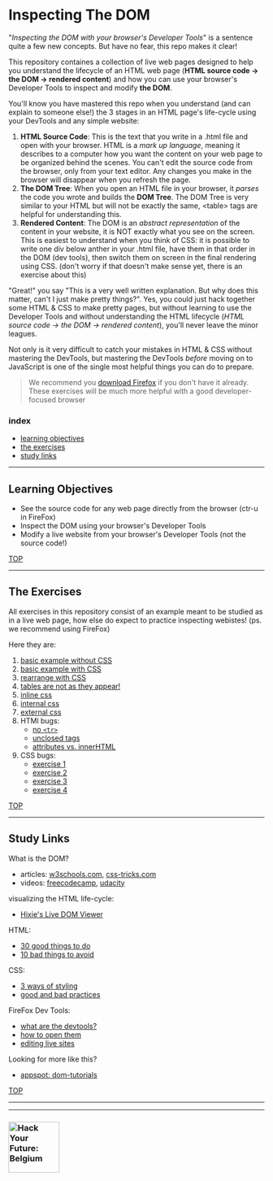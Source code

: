 # Inspecting The DOM

"_Inspecting the DOM with your browser's Developer Tools_" is a sentence quite a few new concepts.  But have no fear, this repo makes it clear!

This repository containes a collection of live web pages designed to help you understand the lifecycle of an HTML web page (__HTML source code -> the DOM -> rendered content__) and how you can use your browser's Developer Tools to inspect and modify __the DOM__.

You'll know you have mastered this repo when you understand (and can explain to someone else!) the 3 stages in an HTML page's life-cycle using your DevTools and any simple website:
1. __HTML Source Code__: This is the text that you write in a .html file and open with your browser.  HTML is a _mark up language_, meaning it describes to a computer how you want the content on your web page to be organized behind the scenes. You can't edit the source code from the browser, only from your text editor. Any changes you make in the browser will disappear when you refresh the page.
2. __The DOM Tree__: When you open an HTML file in your browser, it _parses_ the code you wrote and builds the __DOM Tree__.  The DOM Tree is very similar to your HTML but will not be exactly the same, \<table> tags are helpful for understanding this.
3. __Rendered Content__: The DOM is an _abstract representation_ of the content in your website, it is NOT exactly what you see on the screen. This is easiest to understand when you think of CSS: it is possible to write one div below anther in your .html file, have them in that order in the DOM (dev tools), then switch them on screen in the final rendering using CSS. (don't worry if that doesn't make sense yet, there is an exercise about this)

"Great!" you say  "This is a very well written explanation. But why does this matter, can't I just make pretty things?".  Yes, you could just hack together some HTML & CSS to make pretty pages, but without learning to use the Developer Tools and without understanding the HTML lifecycle (_HTML source code -> the DOM -> rendered content_), you'll never leave the minor leagues.

Not only is it very difficult to catch your mistakes in HTML & CSS without mastering the DevTools, but mastering the DevTools _before_ moving on to JavaScript is one of the single most helpful things you can do to prepare.

> We recommend you [download Firefox](https://www.mozilla.org/en-US/firefox/new/) if you don't have it already. These exercises will be much more helpful with a good developer-focused browser

### index
* [learning objectives](#learning-objectives)
* [the exercises](#the-exercises)
* [study links](#study-links)

---

## Learning Objectives

* See the source code for any web page directly from the browser (ctr-u in FireFox)
* Inspect the DOM using your browser's Developer Tools
* Modify a live website from your browser's Developer Tools (not the source code!)


[TOP](#inspecting-the-dom)

---

## The Exercises

All exercises in this repository consist of an example meant to be studied as in a live web page, how else do expect to practice inspecting webistes! (ps. we recommend using FireFox)

Here they are:
1. [basic example without CSS](https://hackyourfuturebelgium.github.io/inspecting-the-dom/examples-to-study/without-css.html)
1. [basic example with CSS](https://hackyourfuturebelgium.github.io/inspecting-the-dom/examples-to-study/with-css.html)
1. [rearrange with CSS](https://hackyourfuturebelgium.github.io/inspecting-the-dom/examples-to-study/rearrange-with-css.html)
1. [tables are not as they appear!](https://hackyourfuturebelgium.github.io/inspecting-the-dom/examples-to-study/tables.html)
1. [inline css](https://hackyourfuturebelgium.github.io/inspecting-the-dom/examples-to-study/inline-css.html)
1. [internal css](https://hackyourfuturebelgium.github.io/inspecting-the-dom/examples-to-study/internal-css.html)
1. [external css](https://hackyourfuturebelgium.github.io/inspecting-the-dom/examples-to-study/external-css.html)
1. HTMl bugs:
    * [no ```<tr>```](https://hackyourfuturebelgium.github.io/inspecting-the-dom/examples-to-study/html-bugs-no-tr.html)
    * [unclosed tags](https://hackyourfuturebelgium.github.io/inspecting-the-dom/examples-to-study/html-bugs-unclosed-tags.html)
    * [attributes vs. innerHTML](https://hackyourfuturebelgium.github.io/inspecting-the-dom/examples-to-study/html-bugs-attributes-vs-innerHTML.html)
1. CSS bugs:
    * [exercise 1](https://hackyourfuturebelgium.github.io/inspecting-the-dom/examples-to-study/css-bugs-1.html)
    * [exercise 2](https://hackyourfuturebelgium.github.io/inspecting-the-dom/examples-to-study/css-bugs-2.html)
    * [exercise 3](https://hackyourfuturebelgium.github.io/inspecting-the-dom/examples-to-study/css-bugs-3.html)
    * [exercise 4](https://hackyourfuturebelgium.github.io/inspecting-the-dom/examples-to-study/css-bugs-4.html)


[TOP](#inspecting-the-dom)

---

## Study Links


What is the DOM?
* articles: [w3schools.com](https://www.w3schools.com/js/js_htmldom.asp), [css-tricks.com](https://css-tricks.com/dom/)
* videos: [freecodecamp](https://www.youtube.com/watch?v=80Mr2Z6Qikc), [udacity](https://www.youtube.com/watch?v=tSv2KIF7uE4)

visualizing the HTML life-cycle:
* [Hixie's Live DOM Viewer](https://software.hixie.ch/utilities/js/live-dom-viewer/)

HTML:
* [30 good things to do](https://code.tutsplus.com/tutorials/30-html-best-practices-for-beginners--net-4957)
* [10 bad things to avoid](https://www.tipsandtricks-hq.com/10-common-html-mistakes-to-avoid-1980)

CSS:
* [3 ways of styling](https://www.w3schools.com/CSS/css_howto.asp)
* [good and bad practices](https://speckyboy.com/good-bad-css-practices/)

FireFox Dev Tools:
* [what are the devtools?](https://developer.mozilla.org/en-US/docs/Learn/Common_questions/What_are_browser_developer_tools)
* [how to open them](https://developer.mozilla.org/en-US/docs/Tools/Page_Inspector/How_to/Open_the_Inspector)
* [editing live sites](https://developer.mozilla.org/en-US/docs/Tools/Page_Inspector/How_to/Examine_and_edit_HTML)

Looking for more like this?
* [appspot: dom-tutorials](https://dom-tutorials.appspot.com/static/index.html)

[TOP](#inspecting-the-dom)

___
___
### <a href="https://hackyourfuture.be" target="_blank"><img src="https://pbs.twimg.com/profile_images/984474625009741824/Bs_qKx6-_400x400.jpg" width="100" height="100" alt="Hack Your Future: Belgium"></img></a>
